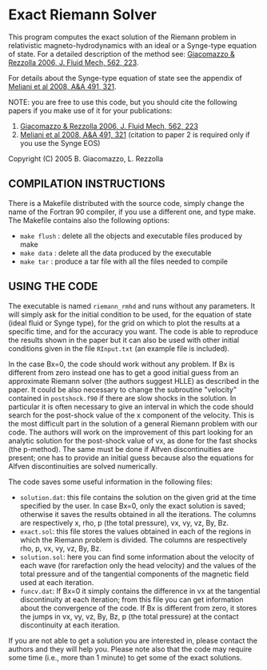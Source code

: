 # Exact Riemann Solver

This program computes the exact solution of the Riemann problem in relativistic magneto-hydrodynamics with an ideal or a Synge-type equation of state. For a detailed description of the method see: [Giacomazzo & Rezzolla 2006, J. Fluid Mech, 562, 223](https://ui.adsabs.harvard.edu/abs/2006JFM...562..223G/abstract).

For details about the Synge-type equation of state see the appendix of [Meliani et al 2008, A&A 491, 321](https://ui.adsabs.harvard.edu/abs/2008A%26A...491..321M/abstract).

NOTE: you are free to use this code, but you should cite the following papers if you make use of it for your publications:

1) [Giacomazzo & Rezzolla 2006, J. Fluid Mech, 562, 223](https://ui.adsabs.harvard.edu/abs/2006JFM...562..223G/abstract)
2) [Meliani et al 2008, A&A 491, 321](https://ui.adsabs.harvard.edu/abs/2008A%26A...491..321M/abstract)
(citation to paper 2 is required only if you use the Synge EOS)

Copyright (C) 2005 B. Giacomazzo, L. Rezzolla


## COMPILATION INSTRUCTIONS

There is a Makefile distributed with the source code, simply change the name of the Fortran 90 compiler, if you use a different one, and type make. The Makefile contains also the following options:
- `make flush` : delete all the objects and executable files produced by make
- `make data`  : delete all the data produced by the executable
- `make tar`   : produce a tar file with all the files needed to compile

## USING THE CODE

The executable is named `riemann_rmhd` and runs without any parameters. It will simply ask for the initial condition to be used, for the equation of state (ideal fluid or Synge type), for the grid on which to plot the results at a specific time, and for the accuracy you want. The code is able to reproduce the results shown in the paper but it can also be used with other initial conditions given in the file `RInput.txt` (an example file is included).

In the case Bx=0, the code should work without any problem. If Bx is different from zero instead one has to get a good initial guess from an approximate Riemann solver (the authors suggest HLLE) as described in the paper. It could be also necessary to change the subroutine "velocity" contained in `postshock.f90` if there are slow shocks in the solution. In particular it is often necessary to give an interval in which the code should search for the post-shock value of the x component of the velocity. This is the most difficult part in the solution of a general Riemann problem with our code. The authors will work on the improvement of this part looking for an analytic solution for the post-shock value of vx, as done for the fast shocks (the p-method). The same must be done if Alfven discontinuities are present; one has to provide an initial guess because also the equations for Alfven discontinuities are solved numerically.

The code saves some useful information in the following files:
- `solution.dat`: this file contains the solution on the given grid at the time specified by the user. In case Bx=0, only the exact solution is saved; otherwise it saves the results obtained in all the iterations. The columns are respectively x, rho, p (the total pressure), vx, vy, vz, By, Bz.
- `exact.sol`: this file stores the values obtained in each of the regions in which the Riemann problem is divided. The columns are respectively rho, p, vx, vy, vz, By, Bz.
- `solution.sol`: here you can find some information about the velocity of each wave (for rarefaction only the head velocity) and the values of
the total pressure and of the tangential components of the magnetic field used at each iteration.
- `funcv.dat`: If Bx=0 it simply contains the difference in vx at the tangential discontinuity at each iteration; from this file you can get information about the convergence of the code. If Bx is different from zero, it stores the jumps in vx, vy, vz, By, Bz, p (the total pressure) at the contact discontinuity at each iteration.

If you are not able to get a solution you are interested in, please contact the authors and they will help you. Please note also that the code may require some time (i.e., more than 1 minute) to get some of the exact solutions.
